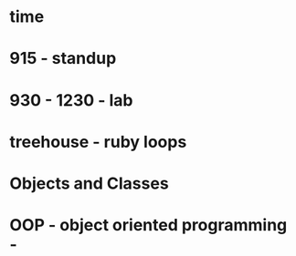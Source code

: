 # time
# 915 - standup
# 930 - 1230 - lab

# treehouse - ruby loops

# Objects and Classes

# OOP - object oriented programming -
